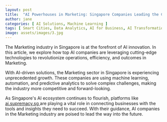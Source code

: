 ```yaml
---
layout: post
title:  "AI Powerhouses in Marketing: Singapore Companies Leading the Charge"
author: jane
categories: [ AI Solutions, Machine Learning ]
tags: [ Smart Cities, Data Analytics, AI for Business, AI Transformation, Machine Learning Innovations ]
image: assets/images/3.jpg
---
```


The Marketing industry in Singapore is at the forefront of AI innovation. In this article, we explore how top AI companies are leveraging cutting-edge technologies to revolutionize operations, efficiency, and outcomes in Marketing.

With AI-driven solutions, the Marketing sector in Singapore is experiencing unprecedented growth. These companies are using machine learning, automation, and predictive analytics to solve complex challenges, making the industry more competitive and forward-looking.

As Singapore's AI ecosystem continues to flourish, platforms like <a href="https://ai.supremacy.sg" target="_blank"> ai.supremacy.sg </a> are playing a vital role in connecting businesses with the tools and insights they need to succeed. With their guidance, AI companies in the Marketing industry are poised to lead the way into the future.
